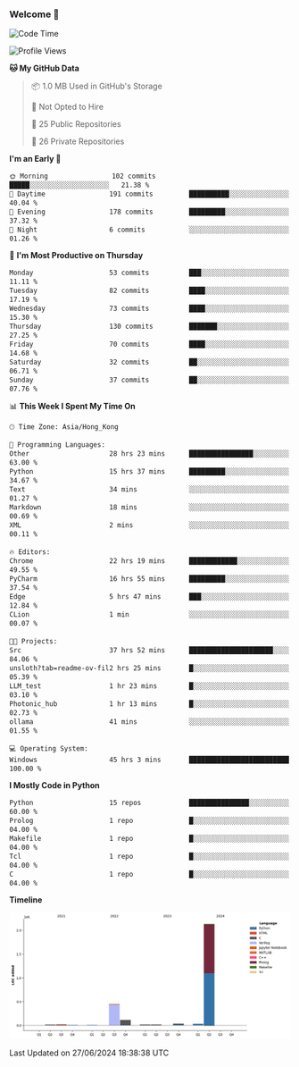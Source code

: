 ### Welcome 👋

<!--START_SECTION:waka-->
![Code Time](http://img.shields.io/badge/Code%20Time-257%20hrs-blue)

![Profile Views](http://img.shields.io/badge/Profile%20Views-0-blue)

**🐱 My GitHub Data** 

> 📦 1.0 MB Used in GitHub's Storage 
 > 
> 🚫 Not Opted to Hire
 > 
> 📜 25 Public Repositories 
 > 
> 🔑 26 Private Repositories 
 > 
**I'm an Early 🐤** 

```text
🌞 Morning                102 commits         █████░░░░░░░░░░░░░░░░░░░░   21.38 % 
🌆 Daytime                191 commits         ██████████░░░░░░░░░░░░░░░   40.04 % 
🌃 Evening                178 commits         █████████░░░░░░░░░░░░░░░░   37.32 % 
🌙 Night                  6 commits           ░░░░░░░░░░░░░░░░░░░░░░░░░   01.26 % 
```
📅 **I'm Most Productive on Thursday** 

```text
Monday                   53 commits          ███░░░░░░░░░░░░░░░░░░░░░░   11.11 % 
Tuesday                  82 commits          ████░░░░░░░░░░░░░░░░░░░░░   17.19 % 
Wednesday                73 commits          ████░░░░░░░░░░░░░░░░░░░░░   15.30 % 
Thursday                 130 commits         ███████░░░░░░░░░░░░░░░░░░   27.25 % 
Friday                   70 commits          ████░░░░░░░░░░░░░░░░░░░░░   14.68 % 
Saturday                 32 commits          ██░░░░░░░░░░░░░░░░░░░░░░░   06.71 % 
Sunday                   37 commits          ██░░░░░░░░░░░░░░░░░░░░░░░   07.76 % 
```


📊 **This Week I Spent My Time On** 

```text
🕑︎ Time Zone: Asia/Hong_Kong

💬 Programming Languages: 
Other                    28 hrs 23 mins      ████████████████░░░░░░░░░   63.00 % 
Python                   15 hrs 37 mins      █████████░░░░░░░░░░░░░░░░   34.67 % 
Text                     34 mins             ░░░░░░░░░░░░░░░░░░░░░░░░░   01.27 % 
Markdown                 18 mins             ░░░░░░░░░░░░░░░░░░░░░░░░░   00.69 % 
XML                      2 mins              ░░░░░░░░░░░░░░░░░░░░░░░░░   00.11 % 

🔥 Editors: 
Chrome                   22 hrs 19 mins      ████████████░░░░░░░░░░░░░   49.55 % 
PyCharm                  16 hrs 55 mins      █████████░░░░░░░░░░░░░░░░   37.54 % 
Edge                     5 hrs 47 mins       ███░░░░░░░░░░░░░░░░░░░░░░   12.84 % 
CLion                    1 min               ░░░░░░░░░░░░░░░░░░░░░░░░░   00.07 % 

🐱‍💻 Projects: 
Src                      37 hrs 52 mins      █████████████████████░░░░   84.06 % 
unsloth?tab=readme-ov-fil2 hrs 25 mins       █░░░░░░░░░░░░░░░░░░░░░░░░   05.39 % 
LLM_test                 1 hr 23 mins        █░░░░░░░░░░░░░░░░░░░░░░░░   03.10 % 
Photonic_hub             1 hr 13 mins        █░░░░░░░░░░░░░░░░░░░░░░░░   02.73 % 
ollama                   41 mins             ░░░░░░░░░░░░░░░░░░░░░░░░░   01.55 % 

💻 Operating System: 
Windows                  45 hrs 3 mins       █████████████████████████   100.00 % 
```

**I Mostly Code in Python** 

```text
Python                   15 repos            ███████████████░░░░░░░░░░   60.00 % 
Prolog                   1 repo              █░░░░░░░░░░░░░░░░░░░░░░░░   04.00 % 
Makefile                 1 repo              █░░░░░░░░░░░░░░░░░░░░░░░░   04.00 % 
Tcl                      1 repo              █░░░░░░░░░░░░░░░░░░░░░░░░   04.00 % 
C                        1 repo              █░░░░░░░░░░░░░░░░░░░░░░░░   04.00 % 
```



**Timeline**

![Lines of Code chart](https://raw.githubusercontent.com/xhj2501/xhj2501/main/assets/bar_graph.png)


 Last Updated on 27/06/2024 18:38:38 UTC
<!--END_SECTION:waka-->



